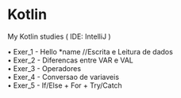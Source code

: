 # Kotlin
My Kotlin studies ( IDE: IntelliJ )

• Exer_1 - Hello *name //Escrita e Leitura de dados<br>
• Exer_2 - Diferencas entre VAR e VAL<br>
• Exer_3 - Operadores<br>
• Exer_4 - Conversao de variaveis<br>
• Exer_5 - If/Else + For + Try/Catch<br>
